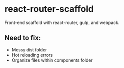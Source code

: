 # react-router-scaffold
Front-end scaffold with react-router, gulp, and webpack.

##  Need to fix:

* Messy dist folder
* Hot reloading errors
* Organize files within components folder
